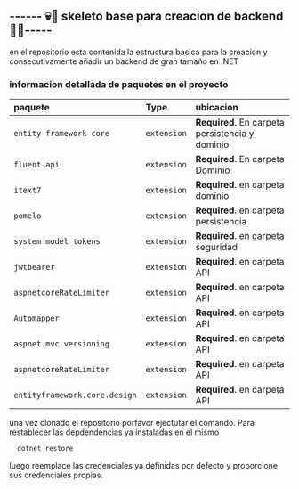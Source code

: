 
## ------ 💀🦴 skeleto base para creacion de backend 🦴💀-----

en el repositorio esta contenida la estructura basica para la creacion y consecutivamente añadir un backend de gran tamaño en .NET

### informacion detallada de paquetes en el proyecto



| paquete | Type     | ubicacion                |
| :-------- | :------- | :------------------------- |
| `entity framework core` | `extension` | **Required**. En carpeta persistencia y dominio |
| `fluent api` | `extension` | **Required**. En carpeta Dominio |
| `itext7` | `extension` | **Required**. en carpeta dominio |
| `pomelo` | `extension` | **Required**. en carpeta persistencia |
| `system model tokens` | `extension` | **Required**. en carpeta seguridad |
| `jwtbearer` | `extension` | **Required**. en carpeta API |
| `aspnetcoreRateLimiter` | `extension` | **Required**. en carpeta API |
| `Automapper` | `extension` | **Required**. en carpeta API |
| `aspnet.mvc.versioning` | `extension` | **Required**. en carpeta API |
| `aspnetcoreRateLimiter` | `extension` | **Required**. en carpeta API |
| `entityframework.core.design` | `extension` | **Required**. en carpeta API |





una vez clonado el repositorio porfavor ejectutar el comando. Para restablecer las depdendencias ya instaladas en el mismo

```c#
  dotnet restore
```
luego reemplace las credenciales ya definidas por defecto y proporcione sus credenciales propias.